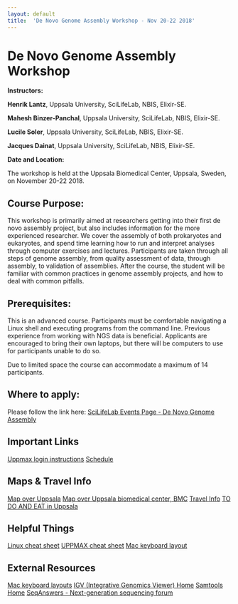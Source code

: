 ```yaml
---
layout: default
title:  'De Novo Genome Assembly Workshop - Nov 20-22 2018'
---
```


# De Novo Genome Assembly Workshop

**Instructors:**

**Henrik Lantz**, Uppsala University, SciLifeLab, NBIS, Elixir-SE.

**Mahesh Binzer-Panchal**, Uppsala University, SciLifeLab, NBIS, Elixir-SE.

**Lucile Soler**, Uppsala University, SciLifeLab, NBIS, Elixir-SE.

**Jacques Dainat**, Uppsala University, SciLifeLab, NBIS, Elixir-SE.

**Date and Location:**

The workshop is held at the Uppsala Biomedical Center, Uppsala, Sweden, on November 20-22 2018.

## Course Purpose:

This workshop is primarily aimed at researchers getting into their first de novo assembly project, but
also includes information for the more experienced researcher. We cover the assembly of both prokaryotes
and eukaryotes, and spend time learning how to run and interpret analyses through computer exercises
and lectures. Participants are taken through all steps of genome assembly, from quality assessment of
data, through assembly, to validation of assemblies. After the course, the student will be familiar
with common practices in genome assembly projects, and how to deal with common pitfalls.

## Prerequisites:

This is an advanced course. Participants must be comfortable navigating a Linux shell and executing 
programs from the command line. Previous experience from working with NGS data is beneficial. Applicants 
are encouraged to bring their own laptops, but there will be computers to use for participants unable to do so.

Due to limited space the course can accommodate a maximum of 14 participants.

## Where to apply:

Please follow the link here: [SciLifeLab Events Page - De Novo Genome Assembly](https://www.scilifelab.se/events/de-novo-genome-assembly/)


## Important Links
[Uppmax login instructions](login_instructions)
[Schedule](schedule)

## Maps & Travel Info
[Map over Uppsala](http://www.uppsalakartan.se/)
[Map over Uppsala biomedical center, BMC](bmc)
[Travel Info](travel)
[TO DO AND EAT in Uppsala](http://www.destinationuppsala.se/en/)

## Helpful Things
[Linux cheat sheet](files/linux-cheat-sheet.pdf)
[UPPMAX cheat sheet](files/uppmax-cheat-sheet.png)
[Mac keyboard layout](../common/mac-keyboard)

## External Resources
[Mac keyboard layouts](../common/mac-keyboard)
[IGV (Integrative Genomics Viewer) Home](https://www.broadinstitute.org/igv/)
[Samtools Home](http://www.htslib.org/)
[SeqAnswers - Next-generation sequencing forum](http://seqanswers.com/)
